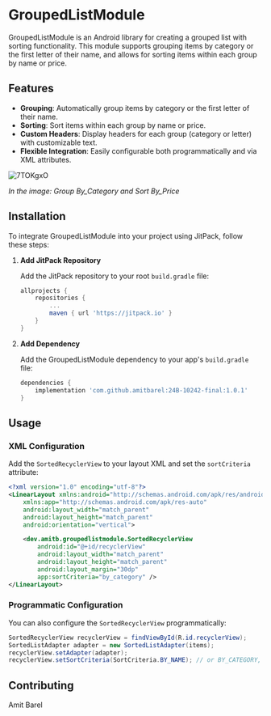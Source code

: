 # GroupedListModule

GroupedListModule is an Android library for creating a grouped list with sorting functionality. This module supports grouping items by category or the first letter of their name, and allows for sorting items within each group by name or price.

## Features

- **Grouping**: Automatically group items by category or the first letter of their name.
- **Sorting**: Sort items within each group by name or price.
- **Custom Headers**: Display headers for each group (category or letter) with customizable text.
- **Flexible Integration**: Easily configurable both programmatically and via XML attributes.

![7TOKgxO](https://github.com/user-attachments/assets/c36d4646-a2bd-4947-9c17-4b5dd384a4d5)

*In the image: Group By_Category and Sort By_Price*

## Installation
To integrate GroupedListModule into your project using JitPack, follow these steps:
1. **Add JitPack Repository**

   Add the JitPack repository to your root `build.gradle` file:

    ```gradle
    allprojects {
        repositories {
            ...
            maven { url 'https://jitpack.io' }
        }
    }
    ```

2. **Add Dependency**

   Add the GroupedListModule dependency to your app's `build.gradle` file:

    ```gradle
    dependencies {
        implementation 'com.github.amitbarel:24B-10242-final:1.0.1'
    }
    ```

## Usage

### XML Configuration

Add the `SortedRecyclerView` to your layout XML and set the `sortCriteria` attribute:

```xml
<?xml version="1.0" encoding="utf-8"?>
<LinearLayout xmlns:android="http://schemas.android.com/apk/res/android"
    xmlns:app="http://schemas.android.com/apk/res-auto"
    android:layout_width="match_parent"
    android:layout_height="match_parent"
    android:orientation="vertical">

    <dev.amitb.groupedlistmodule.SortedRecyclerView
        android:id="@+id/recyclerView"
        android:layout_width="match_parent"
        android:layout_height="match_parent"
        android:layout_margin="30dp"
        app:sortCriteria="by_category" />
</LinearLayout>
```

### Programmatic Configuration

You can also configure the `SortedRecyclerView` programmatically:
```java
SortedRecyclerView recyclerView = findViewById(R.id.recyclerView);
SortedListAdapter adapter = new SortedListAdapter(items);
recyclerView.setAdapter(adapter);
recyclerView.setSortCriteria(SortCriteria.BY_NAME); // or BY_CATEGORY, BY_PRICE
```

## Contributing

Amit Barel
